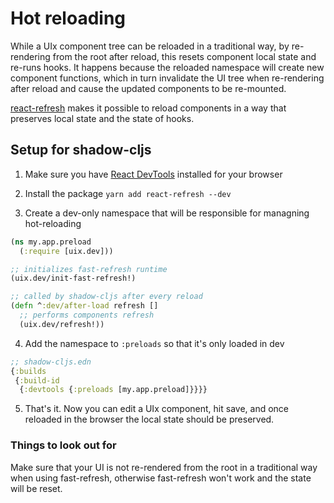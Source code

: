 # Hot reloading

While a UIx component tree can be reloaded in a traditional way, by re-rendering from the root after reload, this resets component local state and re-runs hooks. It happens because the reloaded namespace will create new component functions, which in turn invalidate the UI tree when re-rendering after reload and cause the updated components to be re-mounted.

[react-refresh](https://www.npmjs.com/package/react-refresh) makes it possible to reload components in a way that preserves local state and the state of hooks.

## Setup for shadow-cljs

1. Make sure you have [React DevTools](https://chrome.google.com/webstore/detail/react-developer-tools/fmkadmapgofadopljbjfkapdkoienihi) installed for your browser

2. Install the package `yarn add react-refresh --dev`

3. Create a dev-only namespace that will be responsible for managning hot-reloading

```clojure
(ns my.app.preload
  (:require [uix.dev]))

;; initializes fast-refresh runtime
(uix.dev/init-fast-refresh!)

;; called by shadow-cljs after every reload
(defn ^:dev/after-load refresh []
  ;; performs components refresh
  (uix.dev/refresh!))
```

4. Add the namespace to `:preloads` so that it's only loaded in dev

```clojure
;; shadow-cljs.edn
{:builds
 {:build-id
  {:devtools {:preloads [my.app.preload]}}}}
```

5. That's it. Now you can edit a UIx component, hit save, and once reloaded in the browser the local state should be preserved.

### Things to look out for

Make sure that your UI is not re-rendered from the root in a traditional way when using fast-refresh, otherwise fast-refresh won't work and the state will be reset.
